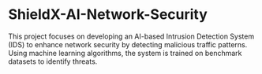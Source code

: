 # ShieldX-AI-Network-Security
This project focuses on developing an AI-based Intrusion Detection System (IDS) to enhance network security by detecting malicious traffic patterns. Using machine learning algorithms, the system is trained on benchmark datasets to identify threats.
